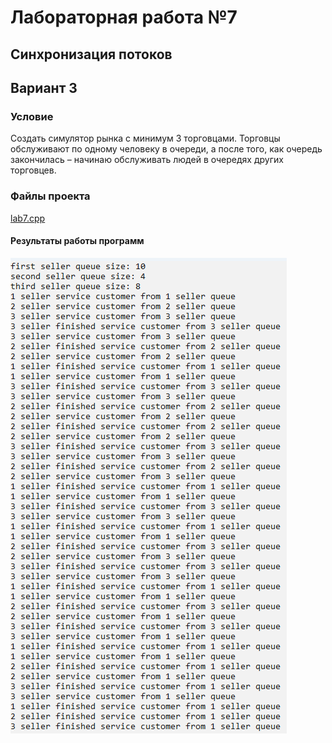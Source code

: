 # Лабораторная работа №7 #

## Синхронизация потоков ##

## Вариант 3 ##

### **Условие** ###

Создать симулятор рынка с минимум 3 торговцами. Торговцы обслуживают по одному человеку в очереди, а после того, как очередь закончилась – начинаю обслуживать людей в очередях других торговцев.

### Файлы проекта ###

[lab7.cpp](./src/lab7.cpp)

#### Результаты работы программ ####

![img_1.png](images/img_1.png)
